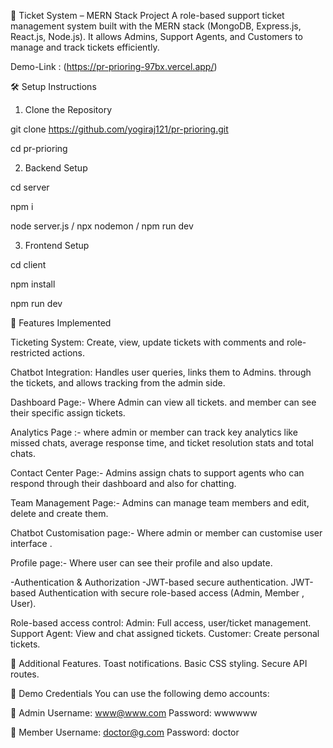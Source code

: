 🎫 Ticket System – MERN Stack Project
A role-based support ticket management system built with the MERN stack (MongoDB, Express.js, React.js, Node.js). It allows Admins, Support Agents, and Customers to manage and track tickets efficiently.

Demo-Link : (https://pr-prioring-97bx.vercel.app/)

🛠 Setup Instructions
1. Clone the Repository

git clone https://github.com/yogiraj121/pr-prioring.git

cd pr-prioring

2. Backend Setup
 
cd server

npm i

node server.js / npx nodemon / npm run dev

3. Frontend Setup
 
cd client

npm install

npm run dev


🚀 Features Implemented

Ticketing System: Create, view, update tickets with comments and role-restricted actions.

Chatbot Integration: Handles user queries, links them to Admins. through the tickets, and allows tracking from the admin side.

Dashboard Page:- Where Admin can view all tickets. and member can see their specific assign tickets.

Analytics Page :- where admin or member can track key analytics like missed chats, average response time, and ticket resolution stats and total chats.

Contact Center Page:- Admins assign chats to support agents who can respond through their dashboard and also for chatting.

Team Management Page:- Admins can manage team members and edit, delete and create them.

Chatbot Customisation page:- Where admin or member can customise user interface .

Profile page:- Where user can see their profile and also update. 

-Authentication & Authorization
-JWT-based secure authentication.
JWT-based Authentication with secure role-based access (Admin, Member , User).

Role-based access control:
Admin: Full access, user/ticket management.
Support Agent: View and chat assigned tickets.
Customer: Create personal tickets.

🔧 Additional Features.
Toast notifications.
Basic CSS styling.
Secure API routes.


👥 Demo Credentials
You can use the following demo accounts:

🔸 Admin
Username: www@www.com
Password: wwwwww

🔸 Member
Username: doctor@g.com
Password: doctor
